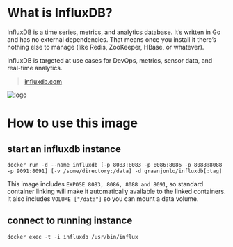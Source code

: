 # What is InfluxDB?

InfluxDB is a time series, metrics, and analytics database. It’s written in Go and has no external dependencies. That means once you install it there’s nothing else to manage (like Redis, ZooKeeper, HBase, or whatever).

InfluxDB is targeted at use cases for DevOps, metrics, sensor data, and real-time analytics.

> [influxdb.com](http://influxdb.com/)

![logo](http://influxdb.com/images/influxdb-light400.png)

# How to use this image

## start an influxdb instance

    docker run -d --name influxdb [-p 8083:8083 -p 8086:8086 -p 8088:8088 -p 9091:8091] [-v /some/directory:/data] -d graanjonlo/influxdb[:tag]

This image includes `EXPOSE 8083, 8086, 8088 and 8091`, so standard container linking will make it automatically available to the linked containers. It also includes `VOLUME ["/data"]` so you can mount a data volume.

## connect to running instance

    docker exec -t -i influxdb /usr/bin/influx

